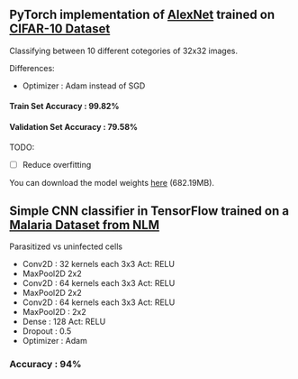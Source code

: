## PyTorch implementation of [AlexNet](https://proceedings.neurips.cc/paper/2012/file/c399862d3b9d6b76c8436e924a68c45b-Paper.pdf) trained on [CIFAR-10 Dataset](https://www.cs.toronto.edu/~kriz/cifar.html)
Classifying between 10 different cotegories of 32x32 images.

Differences:
* Optimizer : Adam instead of SGD
#### Train Set Accuracy : 99.82%  
#### Validation Set Accuracy : 79.58%

TODO:
- [ ] Reduce overfitting


You can download the model weights [here](https://anonfiles.com/H3S2BfIex7/checkpoint_pt) (682.19MB).

## Simple CNN classifier in TensorFlow trained on a [Malaria Dataset from NLM](https://lhncbc.nlm.nih.gov/LHC-publications/pubs/MalariaDatasets.html)
Parasitized vs uninfected cells
* Conv2D : 32 kernels each 3x3 Act: RELU
* MaxPool2D 2x2
* Conv2D : 64 kernels each 3x3 Act: RELU
* MaxPool2D 2x2
* Conv2D : 64 kernels each 3x3 Act: RELU
* MaxPool2D : 2x2
* Dense : 128 Act: RELU
* Dropout : 0.5
* Optimizer : Adam

### Accuracy : 94%
